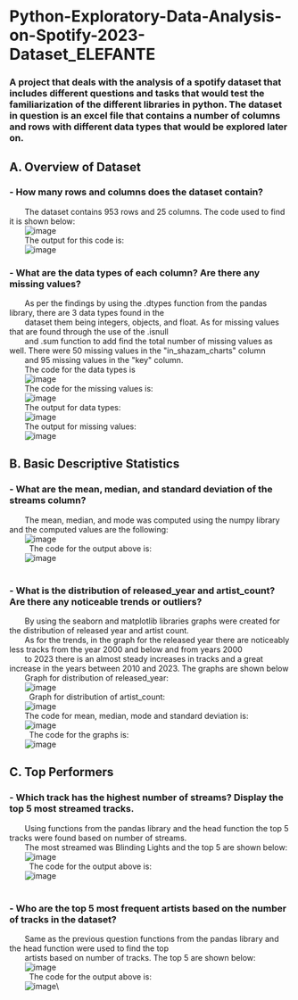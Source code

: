 # Python-Exploratory-Data-Analysis-on-Spotify-2023-Dataset_ELEFANTE
### A project that deals with the analysis of a spotify dataset that includes different questions and tasks that would test the familiarization of the different libraries in python. The dataset in question is an excel file that contains a number of columns and rows with different data types that would be explored later on.
## A. Overview of Dataset
### - How many rows and columns does the dataset contain?
&nbsp;&nbsp;&nbsp;&nbsp;&nbsp;&nbsp;&nbsp;The dataset contains 953 rows and 25 columns. The code used to find it is shown below:\
&nbsp;&nbsp;&nbsp;&nbsp;&nbsp;&nbsp;&nbsp;![image](https://github.com/user-attachments/assets/5e3ada79-dc0c-4165-9893-563d23ad94c9)\
&nbsp;&nbsp;&nbsp;&nbsp;&nbsp;&nbsp;&nbsp;The output for this code is:\
&nbsp;&nbsp;&nbsp;&nbsp;&nbsp;&nbsp;&nbsp;![image](https://github.com/user-attachments/assets/b61c4a79-c812-4fdb-aace-70cb28c2990f)
### - What are the data types of each column? Are there any missing values?
&nbsp;&nbsp;&nbsp;&nbsp;&nbsp;&nbsp;&nbsp;As per the findings by using the .dtypes function from the pandas library, there are 3 data types found in the \
&nbsp;&nbsp;&nbsp;&nbsp;&nbsp;&nbsp;&nbsp;dataset them being integers, objects, and float. As for missing values that are found through the use of the .isnull\
&nbsp;&nbsp;&nbsp;&nbsp;&nbsp;&nbsp;&nbsp;and .sum function to add find the total number of missing values as well. There were 50 missing values in the "in_shazam_charts" column
&nbsp;&nbsp;&nbsp;&nbsp;&nbsp;&nbsp;&nbsp;and 95 missing values in the "key" column.\
&nbsp;&nbsp;&nbsp;&nbsp;&nbsp;&nbsp;&nbsp;The code for the data types is\
&nbsp;&nbsp;&nbsp;&nbsp;&nbsp;&nbsp;&nbsp;![image](https://github.com/user-attachments/assets/9794e66c-b852-47d0-b9a3-7f0704593308)\
&nbsp;&nbsp;&nbsp;&nbsp;&nbsp;&nbsp;&nbsp;The code for the missing values is:\
&nbsp;&nbsp;&nbsp;&nbsp;&nbsp;&nbsp;&nbsp;![image](https://github.com/user-attachments/assets/6a3939d2-896f-439d-a517-8b6829d8f185)\
&nbsp;&nbsp;&nbsp;&nbsp;&nbsp;&nbsp;&nbsp;The output for data types:\
&nbsp;&nbsp;&nbsp;&nbsp;&nbsp;&nbsp;&nbsp;![image](https://github.com/user-attachments/assets/bd342b3c-6050-42b2-93df-ec9b70d7de7b)\
&nbsp;&nbsp;&nbsp;&nbsp;&nbsp;&nbsp;&nbsp;The output for missing values:\
&nbsp;&nbsp;&nbsp;&nbsp;&nbsp;&nbsp;&nbsp;![image](https://github.com/user-attachments/assets/7c990494-9e71-4afb-8459-41baf5b6db82)

## B. Basic Descriptive Statistics
### - What are the mean, median, and standard deviation of the streams column?
&nbsp;&nbsp;&nbsp;&nbsp;&nbsp;&nbsp;&nbsp;The mean, median, and mode was computed using the numpy library and the computed values are the following:\
&nbsp;&nbsp;&nbsp;&nbsp;&nbsp;&nbsp;&nbsp;![image](https://github.com/user-attachments/assets/85e35aba-65f8-4cd5-addd-97eb2135657b)\
&nbsp;
&nbsp;&nbsp;&nbsp;&nbsp;&nbsp;&nbsp;&nbsp;The code for the output above is:\
&nbsp;&nbsp;&nbsp;&nbsp;&nbsp;&nbsp;&nbsp;![image](https://github.com/user-attachments/assets/6be83751-e16c-4588-8f31-7eec6e446387)\
&nbsp;
### - What is the distribution of released_year and artist_count? Are there any noticeable trends or outliers?
&nbsp;&nbsp;&nbsp;&nbsp;&nbsp;&nbsp;&nbsp;By using the seaborn and matplotlib libraries graphs were created for the distribution of released year and artist count.\
&nbsp;&nbsp;&nbsp;&nbsp;&nbsp;&nbsp;&nbsp;As for the trends, in the graph for the released year there are noticeably less tracks from the year 2000 and below and from years 2000 \
&nbsp;&nbsp;&nbsp;&nbsp;&nbsp;&nbsp;&nbsp;to 2023 there is an almost steady increases in tracks and a great increase in the years between 2010 and 2023. The graphs are shown below\
&nbsp;&nbsp;&nbsp;&nbsp;&nbsp;&nbsp;&nbsp;Graph for distribution of released_year:\
&nbsp;&nbsp;&nbsp;&nbsp;&nbsp;&nbsp;&nbsp;![image](https://github.com/user-attachments/assets/20a24e95-401f-404d-b661-c4e6778bc8d6)\
&nbsp;
&nbsp;&nbsp;&nbsp;&nbsp;&nbsp;&nbsp;&nbsp;Graph for distribution of artist_count:\
&nbsp;&nbsp;&nbsp;&nbsp;&nbsp;&nbsp;&nbsp;![image](https://github.com/user-attachments/assets/5fe5f358-51f2-47e0-9e30-a54eaa0c7056)\
&nbsp;&nbsp;&nbsp;&nbsp;&nbsp;&nbsp;&nbsp;The code for mean, median, mode and standard deviation is:\
&nbsp;&nbsp;&nbsp;&nbsp;&nbsp;&nbsp;&nbsp;![image](https://github.com/user-attachments/assets/f0aa4465-2b54-4f1d-b3c7-99257762b8e5)\
&nbsp;
&nbsp;&nbsp;&nbsp;&nbsp;&nbsp;&nbsp;&nbsp;The code for the graphs is:\
&nbsp;&nbsp;&nbsp;&nbsp;&nbsp;&nbsp;&nbsp;![image](https://github.com/user-attachments/assets/cf0bd8c5-9d4a-422a-8879-7301ac10bdfa)

## C. Top Performers
### - Which track has the highest number of streams? Display the top 5 most streamed tracks.
&nbsp;&nbsp;&nbsp;&nbsp;&nbsp;&nbsp;&nbsp;Using functions from the pandas library and the head function the top 5 tracks were found based on number of streams.\
&nbsp;&nbsp;&nbsp;&nbsp;&nbsp;&nbsp;&nbsp;The most streamed was Blinding Lights and the top 5 are shown below:\
&nbsp;&nbsp;&nbsp;&nbsp;&nbsp;&nbsp;&nbsp;![image](https://github.com/user-attachments/assets/c9d44732-3eb0-4e16-8dec-2d2da75f070e)\
&nbsp;
&nbsp;&nbsp;&nbsp;&nbsp;&nbsp;&nbsp;&nbsp;The code for the output above is:\
&nbsp;&nbsp;&nbsp;&nbsp;&nbsp;&nbsp;&nbsp;![image](https://github.com/user-attachments/assets/d2a0627d-4a8b-48f5-a5d4-a144e2bf2ccf)\
&nbsp;
### - Who are the top 5 most frequent artists based on the number of tracks in the dataset?
&nbsp;&nbsp;&nbsp;&nbsp;&nbsp;&nbsp;&nbsp;Same as the previous question functions from the pandas library and the head function were used to find the top\
&nbsp;&nbsp;&nbsp;&nbsp;&nbsp;&nbsp;&nbsp;artists based on number of tracks. The top 5 are shown below:\
&nbsp;&nbsp;&nbsp;&nbsp;&nbsp;&nbsp;&nbsp;![image](https://github.com/user-attachments/assets/e986b144-022a-4cb9-842f-89221acc9dd0)\
&nbsp;
&nbsp;&nbsp;&nbsp;&nbsp;&nbsp;&nbsp;&nbsp;The code for the output above is:\
&nbsp;&nbsp;&nbsp;&nbsp;&nbsp;&nbsp;&nbsp;![image](https://github.com/user-attachments/assets/92856acf-1920-4299-a0c5-3078849c3942)\







